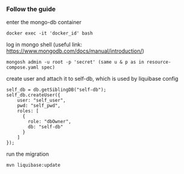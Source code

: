 ### Follow the guide

enter the mongo-db container

```shell
docker exec -it 'docker_id' bash
```

log in mongo shell (useful link: https://www.mongodb.com/docs/manual/introduction/)

```
mongosh admin -u root -p 'secret' (same u & p as in resource-compose.yaml spec)
```

create user and attach it to self-db, which is used by liquibase config

```mongodb-json
self_db = db.getSiblingDB("self-db");
self_db.createUser({
    user: "self_user",
    pwd: "self_pwd",
    roles: [
      {
        role: "dbOwner",
        db: "self-db"
      }
    ]
});
```

run the migration 

```shell
mvn liquibase:update
```